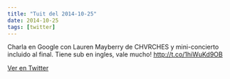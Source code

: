 ```yaml
---
title: "Tuit del 2014-10-25"
date: 2014-10-25
tags: [twitter]
---
```


Charla en Google con Lauren Mayberry de CHVRCHES y mini-concierto incluido al final. Tiene sub en ingles, vale mucho! http://t.co/1hiWuKd9OB



[Ver en Twitter](https://twitter.com/i/web/status/526129190308171776)
